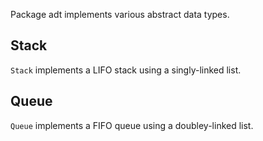 Package adt implements various abstract data types.

## Stack

`Stack` implements a LIFO stack using a singly-linked list.

## Queue

`Queue` implements a FIFO queue using a doubley-linked list.